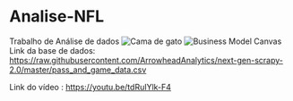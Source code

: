 # Analise-NFL
Trabalho de Análise de dados
![Cama de gato](https://user-images.githubusercontent.com/115369071/196823543-6a848db1-9095-4164-bbee-5da227a6c096.png)
![Business Model Canvas](https://user-images.githubusercontent.com/115369071/196823552-c24584f9-e983-4273-aa57-e56e7dafd9bb.png)
Link da base de dados:
https://raw.githubusercontent.com/ArrowheadAnalytics/next-gen-scrapy-2.0/master/pass_and_game_data.csv


Link do vídeo : https://youtu.be/tdRuIYlk-F4
